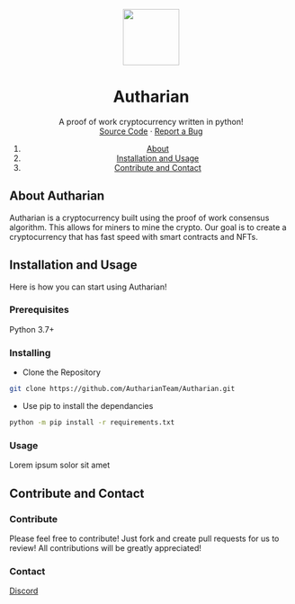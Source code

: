 <p align="center">
  <img src="https://i.ibb.co/XXMtgMy/autharian-logo-256.png" height="100" width="100">
</p>

<h1 align="center">Autharian</h1>

<p align="center">
    A proof of work cryptocurrency written in python!
    <br />
    <a href="https://github.com/AutharianTeam/Autharian">Source Code</a>
    ·
    <a href="https://github.com/AutharianTeam/Autharian/issues">Report a Bug</a>
</p>

<ol>
  <li align="center"><a align="center" href="#about-autharian">About</a></li>
  <li align="center"><a align="center" href="#installation-and-usage">Installation and Usage</a></li>
  <li align="center"><a align="center" href="#contribute-and-contact">Contribute and Contact</a></li>
</ol>

<h2>About Autharian</h2>

Autharian is a cryptocurrency built using the proof of work consensus algorithm. This allows for miners to mine the crypto. Our goal is to create a cryptocurrency that has fast speed with smart contracts and NFTs.

<h2>Installation and Usage</h2>

Here is how you can start using Autharian!

<h3>Prerequisites</h3>

Python 3.7+

<h3>Installing</h3>

- Clone the Repository

```sh
git clone https://github.com/AutharianTeam/Autharian.git
```

- Use pip to install the dependancies

```sh
python -m pip install -r requirements.txt
```

<h3>Usage</h3>

Lorem ipsum solor sit amet

<h2>Contribute and Contact</h2>

<h3>Contribute</h3>

Please feel free to contribute! Just fork and create pull requests for us to review! All contributions will be greatly appreciated!

<h3>Contact</h3>

[Discord](https://discord.gg/d9tjEUnm58)

